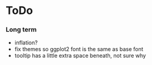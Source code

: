 # ToDo

### Long term
- inflation?
- fix themes so ggplot2 font is the same as base font
- tooltip has a little extra space beneath, not sure why